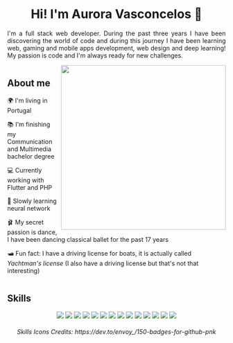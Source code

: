 <h1 align="center">Hi! I'm Aurora Vasconcelos 🌙</h1>


<p align="justify">I'm a full stack web developer. During the past three years I have been discovering the world of code and during this journey I have been learning web, gaming and mobile apps development, web design and deep learning! My passion is code and I'm always ready for new challenges.</p>
 
<div style="display:inline-block">
 
<img height="380em" align="right" src="https://scontent.xx.fbcdn.net/v/t1.15752-9/p403x403/269792634_1126477078160141_5091892424239437695_n.png?_nc_cat=108&ccb=1-5&_nc_sid=aee45a&_nc_ohc=g5Xv2TLw3wQAX_bUf5Z&_nc_ad=z-m&_nc_cid=0&_nc_ht=scontent.xx&oh=03_AVI9tKsTDX1wviO8neZGFKnzmIZ20MNfFRhnV-Nf_4iQGg&oe=61EF37C6"/>

## About me
 
🌍 I'm living in Portugal

📚 I'm finishing my Communication and Multimedia bachelor degree

💻 Currently working with Flutter and PHP

🌱 Slowly learning neural network 

🩰 My secret passion is dance, I have been dancing classical ballet for the past 17 years

🛥️ Fun fact: I have a driving license for boats, it is actually called <i>Yachtman's license</i> (I also have a driving license but that's not that interesting)

</div>

## Skills

<div align="center" display="inline-block">

<img src="https://img.shields.io/badge/Python-14354C?style=for-the-badge&logo=python&logoColor=white">
<img src="https://img.shields.io/badge/Flutter-02569B?style=for-the-badge&logo=flutter&logoColor=white">
<img src="https://img.shields.io/badge/CSS3-1572B6?style=for-the-badge&logo=css3&logoColor=white">
<img src="https://img.shields.io/badge/Dart-0175C2?style=for-the-badge&logo=dart&logoColor=white">
<img src="https://img.shields.io/badge/TypeScript-007ACC?style=for-the-badge&logo=typescript&logoColor=white">
<img src="https://img.shields.io/badge/PHP-777BB4?style=for-the-badge&logo=php&logoColor=white">
<img src="https://img.shields.io/badge/Sass-CC6699?style=for-the-badge&logo=sass&logoColor=white">
<img src="https://img.shields.io/badge/Bootstrap-563D7C?style=for-the-badge&logo=bootstrap&logoColor=white">
<img src="https://img.shields.io/badge/HTML5-E34F26?style=for-the-badge&logo=html5&logoColor=white">
<img src="https://img.shields.io/badge/AngularJS-E23237?style=for-the-badge&logo=angularjs&logoColor=white">
<img src="https://img.shields.io/badge/JavaScript-323330?style=for-the-badge&logo=javascript&logoColor=F7DF1E">
<img src="https://img.shields.io/badge/MySQL-00000F?style=for-the-badge&logo=mysql&logoColor=white">
<img src="https://img.shields.io/badge/Unity-100000?style=for-the-badge&logo=unity&logoColor=white">
<img src="https://img.shields.io/badge/Shell_Script-121011?style=for-the-badge&logo=gnu-bash&logoColor=white">
 
 </div>
 
<h6 align="center">Skills Icons Credits: https://dev.to/envoy_/150-badges-for-github-pnk</h6>
